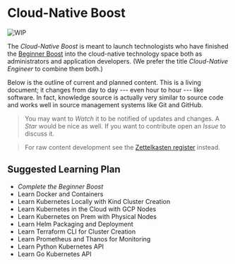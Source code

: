 # Cloud-Native Boost

![WIP](https://img.shields.io/badge/status-wip-red.svg)

The *Cloud-Native Boost* is meant to launch technologists who have
finished the [Beginner Boost] into the cloud-native technology space
both as administrators and application developers. (We prefer the title
*Cloud-Native Engineer* to combine them both.)

[Beginner Boost]: <https://github.com/rwxrob/boost>

Below is the outline of current and planned content. This is a living
document; it changes from day to day --- even hour to hour --- like
software. In fact, knowledge source is actually very similar to source
code and works well in source management systems like Git and GitHub.

> You may want to *Watch* it to be notified of updates and
changes. A *Star* would be nice as well. If you want to contribute open
an *Issue* to discuss it.

> For raw content development see the [Zettelkasten register](/reg/) instead.

## Suggested Learning Plan

* *Complete the Beginner Boost*
* Learn Docker and Containers
* Learn Kubernetes Locally with Kind Cluster Creation
* Learn Kubernetes in the Cloud with GCP Nodes
* Learn Kubernetes on Prem with Physical Nodes
* Learn Helm Packaging and Deployment
* Learn Terraform CLI for Cluster Creation
* Learn Prometheus and Thanos for Monitoring
* Learn Python Kubernetes API
* Learn Go Kubernetes API


